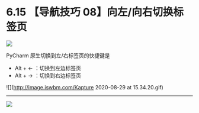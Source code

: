 # 6.15 【导航技巧 08】向左/向右切换标签页

![](http://image.iswbm.com/20200804124133.png)

PyCharm 原生切换到左/右标签页的快捷键是

- Alt + ← ：切换到左边标签页
- Alt + → ：切换到右边标签页

![](http://image.iswbm.com/Kapture 2020-08-29 at 15.34.20.gif)



---



![](http://image.iswbm.com/20200607174235.png)
